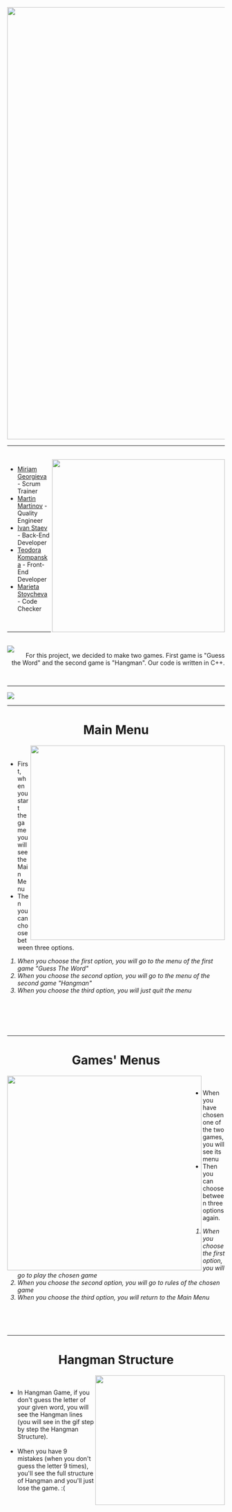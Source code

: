 <img src="https://media.discordapp.net/attachments/711269244985147493/809036318829969408/venom_copy.png" align="center" width="1000">
<br>
<hr>

<br>
<img src="https://media.discordapp.net/attachments/711269244985147493/809037756839755776/unknown.png" align="right" width="400">
<ul>
  <li><a href="https://github.com/MKGeorgieva19">Miriam Georgieva</a> - Scrum Trainer</li>
  <li><a href="https://github.com/MVMartinov19">Martin Martinov</a> - Quality Engineer</li>
  <li><a href="https://github.com/IDStaev19">Ivan Staev</a> - Back-End Developer </li>
  <li><a href="https://github.com/TNKompanska19">Teodora Kompanska</a> - Front-End Developer</li>
  <li><a href="https://github.com/MPStoycheva19">Marieta Stoycheva</a> - Code Checker </li>
</ul>
<br>
<hr>
<br>
<img src="https://scontent.xx.fbcdn.net/v/t1.15752-9/147865546_273204797567841_8678218911099267045_n.png?_nc_cat=104&ccb=2&_nc_sid=58c789&_nc_ohc=s2RTmtAmAtsAX_8ZbgJ&_nc_ad=z-m&_nc_cid=0&_nc_ht=scontent.xx&oh=fddd2aba2cb253424129812991d3395a&oe=60490F39" align="left">
  <p align="right">For this project, we decided to make two games. First game is "Guess the Word" and the second game is "Hangman". Our code is written in C++.</p>
 <br>
 <hr>
<img src = "https://media.discordapp.net/attachments/722478446311112775/814900898983313438/interfacefinal.png?width=960&height=131" align="center">  <hr>
<h1 align="center">Main Menu</h1>
<p align="left">
  <img src = "https://media.discordapp.net/attachments/813407313541070891/814879016648572938/Screenshot_19.png?width=1077&height=676" align = "right" width="450"/>
<ul>
  <br><br>
  <li>First, when you start the game you will see the Main Menu</li>
  <li>Then you can choose between three options.</li>
</ul>
 <ol>
    <i><li>When you choose the first option, you will go to the menu of the first game "Guess The Word"</li></i>
    <i><li>When you choose the second option, you will go to the menu of the second game "Hangman"</li></i>
    <i><li>When you choose the third option, you will just quit the menu</li></i>
  </ol>
</p>
 <br><br><br><br>
 <hr>
 <h1 align="center">Games' Menus</h1>
 <img src = "https://media.discordapp.net/attachments/722478446311112775/814904248508350524/gamesmenu.gif" align = "left" width = "450"> 
<p align = "right">
  <br>
  <ul>
    <li>When you have chosen one of the two games, you will see its menu</li>
    <li>Then you can choose between three options again.</li>
  </ul>
  <ol>
        <i><li>When you choose the first option, you will go to play the chosen game</li></i>
        <i><li>When you choose the second option, you will go to rules of the chosen game</li></i>
        <i><li>When you choose the third option, you will return to the Main Menu</li></i>
  </ol>
<p>
 <br><br><br>
  <hr>
 <h1 align="center">Hangman Structure</h1>
 <img src = "https://media.discordapp.net/attachments/722478446311112775/814877712710762536/hangman.gif" align = "right" width = "300"> 
 <p align="left">
  <br>
<ul>
  <li>In Hangman Game, if you don't guess the letter of your given word, you will see the Hangman lines (you will see in the gif step by step the Hangman Structure). </li>
  <br>
  <li> When you have 9 mistakes (when you don't guess the letter 9 times), you'll see the full structure of Hangman and you'll just lose the game. :(
</ul>
</p>
 